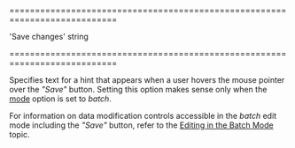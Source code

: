 <!--**
/*-------------------------------------------
    Auto-generated file. Do not modify.
-------------------------------------------

**-->
===========================================================================
<!--default-->'Save changes'<!--/default-->
<!--type-->string<!--/type-->
===========================================================================

<!--shortDescription-->
Specifies text for a hint that appears when a user hovers the mouse pointer over the *"Save"* button. Setting this option makes sense only when the [mode]({basewidgetpath}/Configuration/editing/#mode) option is set to *batch*.
<!--/shortDescription-->

<!--fullDescription-->
For information on data modification controls accessible in the *batch* edit mode including the *"Save"* button, refer to the [Editing in the Batch Mode](/Documentation/Guide/Widgets/DataGrid/Visual_Elements/#Data_Modification_Controls/Editing_in_the_Batch_Mode) topic.
<!--/fullDescription-->